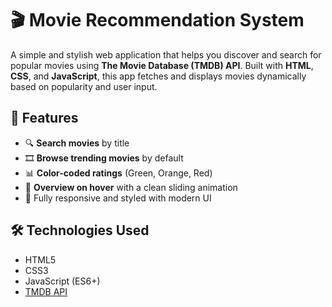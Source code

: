 # 🎬 Movie Recommendation System

A simple and stylish web application that helps you discover and search for popular movies using **The Movie Database (TMDB) API**. Built with **HTML**, **CSS**, and **JavaScript**, this app fetches and displays movies dynamically based on popularity and user input.

## 🌟 Features

- 🔍 **Search movies** by title
- 🎞️ **Browse trending movies** by default
- 📊 **Color-coded ratings** (Green, Orange, Red)
- 📝 **Overview on hover** with a clean sliding animation
- 🎨 Fully responsive and styled with modern UI

## 🛠️ Technologies Used

- HTML5
- CSS3
- JavaScript (ES6+)
- [TMDB API](https://www.themoviedb.org/documentation/api)
